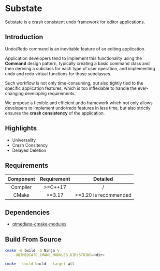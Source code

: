 # Substate

Substate is a crash consistent undo framework for editor applications.

## Introduction

Undo/Redo command is an inevitable feature of an editing application.

Application developers tend to implement this functionality using the **Command** design pattern, typically creating a basic command class and then deriving a subclass for each type of user operation, and implementing undo and redo virtual functions for those subclasses.

Such workflow is not only time-consuming, but also tightly tied to the specific application features, which is too inflexiable to handle the ever-changing developing requirements.

We propose a flexible and efficient undo framework which not only allows developers to implement undo/redo features in less time, but also strictly ensures the **crash consistency** of the application.

## Highlights

+ Universality
+ Crash Consitency
+ Delayed Deletion

## Requirements

| Component | Requirement |               Detailed               |
|:---------:|:-----------:|:------------------------------------:|
| Compiler  |  \>=C++17   |                  /                   |
|   CMake   |   \>=3.17   |        >=3.20 is recommended         |

## Dependencies

+ [qtmediate-cmake-modules](https://github.com/SineStriker/qtmediate-cmake-modules)

## Build From Source

```sh
cmake -B build -G Ninja \
    -DQTMEDIATE_CMAKE_MODULES_DIR:STRING=<dir>

cmake --build build --target all
```
